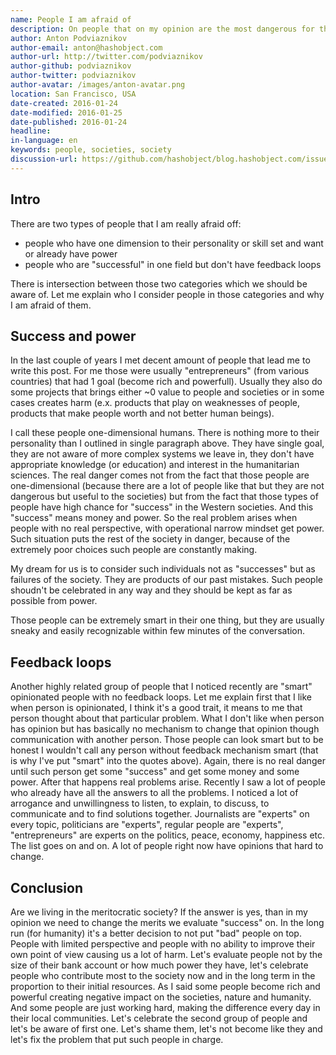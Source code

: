 ```yaml
---
name: People I am afraid of
description: On people that on my opinion are the most dangerous for the society
author: Anton Podviaznikov
author-email: anton@hashobject.com
author-url: http://twitter.com/podviaznikov
author-github: podviaznikov
author-twitter: podviaznikov
author-avatar: /images/anton-avatar.png
location: San Francisco, USA
date-created: 2016-01-24
date-modified: 2016-01-25
date-published: 2016-01-24
headline:
in-language: en
keywords: people, societies, society
discussion-url: https://github.com/hashobject/blog.hashobject.com/issues/27
---
```

## Intro

There are two types of people that I am really afraid off:
  - people who have one dimension to their personality or skill set and want or already have power
  - people who are "successful" in one field but don't have feedback loops

There is intersection between those two categories which we should be aware of.
Let me explain who I consider people in those categories and why I am afraid of them.


## Success and power

In the last couple of years I met decent amount of people that lead me to write this post.
For me those were usually "entrepreneurs" (from various countries) that had 1 goal (become rich and powerfull). Usually they also do some projects that brings either ~0 value to people and societies or
in some cases creates harm (e.x. products that play on weaknesses of people, products that make people worth and not better human beings).

I call these people one-dimensional humans. There is nothing more to their personality than I outlined in single paragraph above. They have single goal, they are not aware of more complex systems we leave in, they don't have appropriate knowledge (or education) and interest in the humanitarian sciences.
The real danger comes not from the fact that those people are one-dimensional (because there are a lot of people like that but they are not dangerous but useful to the societies) but from the fact
that those types of people have high chance for "success" in the Western societies. And this "success" means money and power. So the real problem arises when people with no real perspective,
with operational narrow mindset get power. Such situation puts the rest of the society in danger, because of the extremely poor choices such people are constantly making.

My dream for us is to consider such individuals not as "successes" but as failures of the society. They are products of our past mistakes. Such people shoudn't be celebrated in any way and they should be kept as far as possible from power.

Those people can be extremely smart in their one thing, but they are usually sneaky and easily recognizable within few minutes of the conversation.


## Feedback loops

Another highly related group of people that I noticed recently are "smart" opinionated people with no feedback loops. Let me explain first that I like when person is opinionated, I think it's a good trait, it means to me that person thought about that particular problem. What I don't like when person has opinion but has basically no mechanism to change that opinion though communication with another person. Those people can look smart but to be honest I wouldn't call any person without feedback mechanism smart (that is why I've put "smart" into the quotes above).
Again, there is no real danger until such person get some "success" and get some money and some power.
After that happens real problems arise.
Recently I saw a lot of people who already have all the answers to all the problems. I noticed a lot of arrogance and unwillingness to listen, to explain, to discuss, to communicate and to find solutions together. Journalists are "experts" on every topic, politicians are "experts", regular people are "experts", "entrepreneurs" are experts on the politics, peace, economy, happiness etc. The list goes on and on. A lot of people right now have opinions that hard to change.


## Conclusion

Are we living in the meritocratic society? If the answer is yes, than in my opinion we need to change the merits we evaluate "success" on. In the long run (for humanity) it's a better decision to not put "bad" people on top. People with limited perspective and people with no ability to improve their own point of view causing us a lot of harm. Let's evaluate people not by the size of their bank account or how much power they have, let's celebrate people who contribute most to the society now and in the long term in the proportion to their initial resources.
As I said some people become rich and powerful creating negative impact on the societies, nature and humanity. And some people are just working hard, making the difference every day in their local communities. Let's celebrate the second group of people and let's be aware of first one. Let's shame them, let's not become like they and let's fix the problem that put such people in charge.
